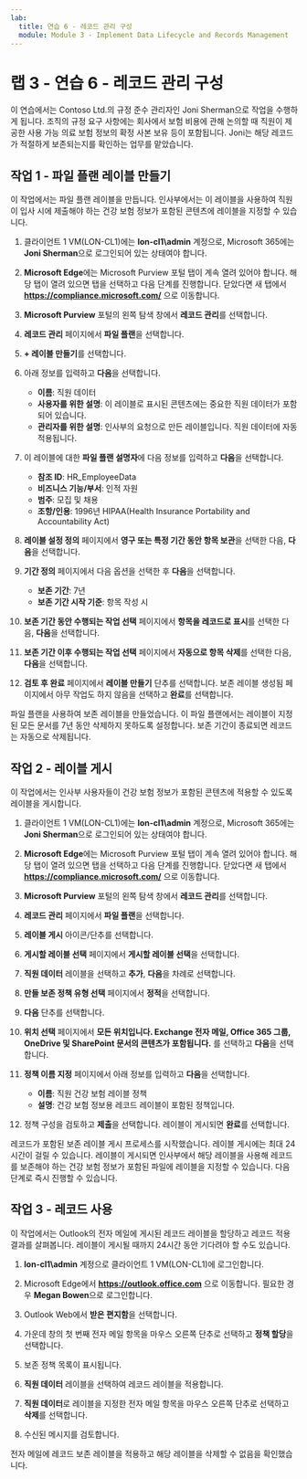 ```yaml
---
lab:
  title: 연습 6 - 레코드 관리 구성
  module: Module 3 - Implement Data Lifecycle and Records Management
---
```


# 랩 3 - 연습 6 - 레코드 관리 구성

이 연습에서는 Contoso Ltd.의 규정 준수 관리자인 Joni Sherman으로 작업을 수행하게 됩니다. 조직의 규정 요구 사항에는 회사에서 보험 비용에 관해 논의할 때 직원이 제공한 사용 가능 의료 보험 정보의 확정 사본 보유 등이 포함됩니다. Joni는 해당 레코드가 적절하게 보존되는지를 확인하는 업무를 맡았습니다.

## 작업 1 - 파일 플랜 레이블 만들기

이 작업에서는 파일 플랜 레이블을 만듭니다. 인사부에서는 이 레이블을 사용하여 직원이 입사 시에 제출해야 하는 건강 보험 정보가 포함된 콘텐츠에 레이블을 지정할 수 있습니다.

1. 클라이언트 1 VM(LON-CL1)에는 **lon-cl1\admin** 계정으로, Microsoft 365에는 **Joni Sherman**으로 로그인되어 있는 상태여야 합니다.

1. **Microsoft Edge**에는 Microsoft Purview 포털 탭이 계속 열려 있어야 합니다. 해당 탭이 열려 있으면 탭을 선택하고 다음 단계를 진행합니다. 닫았다면 새 탭에서 **https://compliance.microsoft.com/** 으로 이동합니다.

1. **Microsoft Purview** 포털의 왼쪽 탐색 창에서 **레코드 관리**를 선택합니다.

1. **레코드 관리** 페이지에서 **파일 플랜**을 선택합니다.

1. **+ 레이블 만들기**를 선택합니다.

1. 아래 정보를 입력하고 **다음**을 선택합니다.

    - **이름**: 직원 데이터
    - **사용자를 위한 설명**: 이 레이블로 표시된 콘텐츠에는 중요한 직원 데이터가 포함되어 있습니다.
    - **관리자를 위한 설명**: 인사부의 요청으로 만든 레이블입니다. 직원 데이터에 자동 적용됩니다.

1. 이 레이블에 대한 **파일 플랜 설명자**에 다음 정보를 입력하고 **다음**을 선택합니다.

    - **참조 ID**: HR_EmployeeData
    - **비즈니스 기능/부서**: 인적 자원
    - **범주**: 모집 및 채용
    - **조항/인용**: 1996년 HIPAA(Health Insurance Portability and Accountability Act)

1. **레이블 설정 정의** 페이지에서 **영구 또는 특정 기간 동안 항목 보관**을 선택한 다음, **다음**을 선택합니다.

1. **기간 정의** 페이지에서 다음 옵션을 선택한 후 **다음**을 선택합니다.

    - **보존 기간**: 7년
    - **보존 기간 시작 기준**: 항목 작성 시

1. **보존 기간 동안 수행되는 작업 선택** 페이지에서 **항목을 레코드로 표시**를 선택한 다음, **다음**을 선택합니다.

1. **보존 기간 이후 수행되는 작업 선택** 페이지에서 **자동으로 항목 삭제**를 선택한 다음, **다음**을 선택합니다.

1. **검토 후 완료** 페이지에서 **레이블 만들기** 단추를 선택합니다.  보존 레이블 생성됨 페이지에서 아무 작업도 하지 않음을 선택하고 **완료**를 선택합니다.

파일 플랜을 사용하여 보존 레이블을 만들었습니다. 이 파일 플랜에서는 레이블이 지정된 모든 문서를 7년 동안 삭제하지 못하도록 설정합니다. 보존 기간이 종료되면 레코드는 자동으로 삭제됩니다.

## 작업 2 - 레이블 게시

이 작업에서는 인사부 사용자들이 건강 보험 정보가 포함된 콘텐츠에 적용할 수 있도록 레이블을 게시합니다.

1. 클라이언트 1 VM(LON-CL1)에는 **lon-cl1\admin** 계정으로, Microsoft 365에는 **Joni Sherman**으로 로그인되어 있는 상태여야 합니다. 

1. **Microsoft Edge**에는 Microsoft Purview 포털 탭이 계속 열려 있어야 합니다. 해당 탭이 열려 있으면 탭을 선택하고 다음 단계를 진행합니다. 닫았다면 새 탭에서 **https://compliance.microsoft.com/** 으로 이동합니다. 

1. **Microsoft Purview** 포털의 왼쪽 탐색 창에서 **레코드 관리**를 선택합니다.

1. **레코드 관리** 페이지에서 **파일 플랜**을 선택합니다.

1. **레이블 게시** 아이콘/단추를 선택합니다.

1. **게시할 레이블 선택** 페이지에서 **게시할 레이블 선택**을 선택합니다.

1. **직원 데이터** 레이블을 선택하고 **추가**, **다음**을 차례로 선택합니다. 

1. **만들 보존 정책 유형 선택** 페이지에서 **정적**을 선택합니다.

1. **다음** 단추를 선택합니다.

1. **위치 선택** 페이지에서 **모든 위치입니다. Exchange 전자 메일, Office 365 그룹, OneDrive 및 SharePoint 문서의 콘텐츠가 포함됩니다.** 를 선택하고 **다음**을 선택합니다.

1. **정책 이름 지정** 페이지에서 아래 정보를 입력하고 **다음**을 선택합니다.

    - **이름**: 직원 건강 보험 레이블 정책
    - **설명**: 건강 보험 정보용 레코드 레이블이 포함된 정책입니다.

1. 정책 구성을 검토하고 **제출**을 선택합니다.  레이블이 게시되면 **완료**를 선택합니다.

레코드가 포함된 보존 레이블 게시 프로세스를 시작했습니다. 레이블 게시에는 최대 24시간이 걸릴 수 있습니다. 레이블이 게시되면 인사부에서 해당 레이블을 사용해 레코드를 보존해야 하는 건강 보험 정보가 포함된 파일에 레이블을 지정할 수 있습니다.  다음 단계로 즉시 진행할 수 있습니다.

## 작업 3 - 레코드 사용

이 작업에서는 Outlook의 전자 메일에 게시된 레코드 레이블을 할당하고 레코드 적용 결과를 살펴봅니다. 레이블이 게시될 때까지 24시간 동안 기다려야 할 수도 있습니다.

1. **lon-cl1\admin** 계정으로 클라이언트 1 VM(LON-CL1)에 로그인합니다.

1. Microsoft Edge에서 **https://outlook.office.com** 으로 이동합니다. 필요한 경우 **Megan Bowen**으로 로그인합니다. 
 
1. Outlook Web에서 **받은 편지함**을 선택합니다.

1. 가운데 창의 첫 번째 전자 메일 항목을 마우스 오른쪽 단추로 선택하고 **정책 할당**을 선택합니다.

1. 보존 정책 목록이 표시됩니다.

1. **직원 데이터** 레이블을 선택하여 레코드 레이블을 적용합니다.  

1. **직원 데이터**로 레이블을 지정한 전자 메일 항목을 마우스 오른쪽 단추로 선택하고 **삭제**를 선택합니다.

1. 수신된 메시지를 검토합니다.

전자 메일에 레코드 보존 레이블을 적용하고 해당 레이블을 삭제할 수 없음을 확인했습니다.
